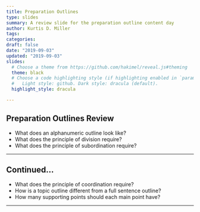 ```yaml
---
title: Preparation Outlines
type: slides
summary: A review slide for the preparation outline content day
author: Kurtis D. Miller
tags:
categories: 
draft: false
date: "2019-09-03"
updated: "2019-09-03"
slides:
  # Choose a theme from https://github.com/hakimel/reveal.js#theming
  theme: black
  # Choose a code highlighting style (if highlighting enabled in `params.toml`)
  #   Light style: github. Dark style: dracula (default).
  highlight_style: dracula

---
```


Preparation Outlines Review
---------------------------

* What does an alphanumeric outline look like?
* What does the principle of division require?
* What does the principle of subordination require?

---

Continued...
------------

* What does the principle of coordination require?
* How is a topic outline different from a full sentence outline?
* How many supporting points should each main point have?

---
